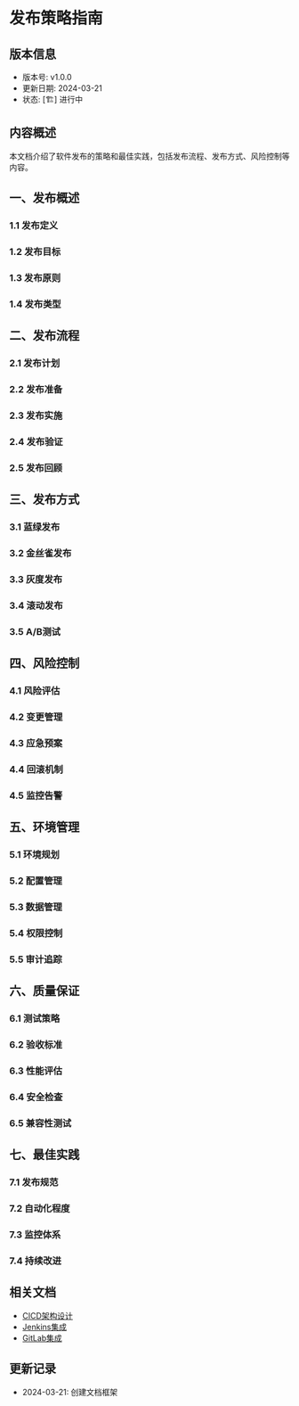 # 发布策略指南

## 版本信息
- 版本号: v1.0.0
- 更新日期: 2024-03-21
- 状态: [🏗️] 进行中

## 内容概述
本文档介绍了软件发布的策略和最佳实践，包括发布流程、发布方式、风险控制等内容。

## 一、发布概述
### 1.1 发布定义
### 1.2 发布目标
### 1.3 发布原则
### 1.4 发布类型

## 二、发布流程
### 2.1 发布计划
### 2.2 发布准备
### 2.3 发布实施
### 2.4 发布验证
### 2.5 发布回顾

## 三、发布方式
### 3.1 蓝绿发布
### 3.2 金丝雀发布
### 3.3 灰度发布
### 3.4 滚动发布
### 3.5 A/B测试

## 四、风险控制
### 4.1 风险评估
### 4.2 变更管理
### 4.3 应急预案
### 4.4 回滚机制
### 4.5 监控告警

## 五、环境管理
### 5.1 环境规划
### 5.2 配置管理
### 5.3 数据管理
### 5.4 权限控制
### 5.5 审计追踪

## 六、质量保证
### 6.1 测试策略
### 6.2 验收标准
### 6.3 性能评估
### 6.4 安全检查
### 6.5 兼容性测试

## 七、最佳实践
### 7.1 发布规范
### 7.2 自动化程度
### 7.3 监控体系
### 7.4 持续改进

## 相关文档
- [CICD架构设计](01_CICD架构设计.md)
- [Jenkins集成](02_Jenkins集成.md)
- [GitLab集成](03_GitLab集成.md)

## 更新记录
- 2024-03-21: 创建文档框架 